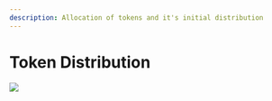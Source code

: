 ```yaml
---
description: Allocation of tokens and it's initial distribution
---
```


# Token Distribution

![](../../.gitbook/assets/Token\_Allocation.jpg)

